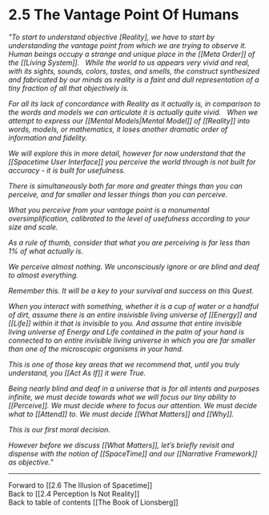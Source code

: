 # 2.5 The Vantage Point Of Humans
_"To start to understand objective [Reality], we have to start by understanding the vantage point from which we are trying to observe it._ 
 
*Human beings occupy a strange and unique place in the [[Meta Order]] of the [[Living System]].* 
 
*While the world to us appears very vivid and real, with its sights, sounds, colors, tastes, and smells, the construct synthesized and fabricated by our minds as reality is a faint and dull representation of a tiny fraction of all that objectively is.* 

*For all its lack of concordance with Reality as it actually is, in comparison to the words and models we can articulate it is actually quite vivid.* 
 
*When we attempt to express our [[Mental Models|Mental Model]] of [[Reality]] into words, models, or mathematics, it loses another dramatic order of information and fidelity.* 

*We will explore this in more detail, however for now understand that the [[Spacetime User Interface]] you perceive the world through is not built for accuracy - it is built for usefulness.* 

*There is simultaneously both far more and greater things than you can perceive, and far smaller and lesser things than you can perceive.* 

*What you perceive from your vantage point is a monumental oversimplification, calibrated to the level of usefulness according to your size and scale.* 

*As a rule of thumb, consider that what you are perceiving is far less than 1% of what actually is.* 

*We perceive almost nothing. We unconsciously ignore or are blind and deaf to almost everything.*

*Remember this. It will be a key to your survival and success on this Quest.* 

*When you interact with something, whether it is a cup of water or a handful of dirt, assume there is an entire insivisble living universe of [[Energy]] and [[Life]] within it that is invisible to you. And assume that entire invisible living universe of Energy and Life contained in the palm of your hand is connected to an entire invisible living universe in which you are far smaller than one of the microscopic organisms in your hand.* 

*This is one of those key areas that we recommend that, until you truly understand, you [[Act As If]] it were True.*   

*Being nearly blind and deaf in a universe that is for all intents and purposes infinite, we must decide towards what we will focus our tiny ability to [[Perceive]]. We must decide where to focus our attention. We must decide what to [[Attend]] to. We must decide [[What Matters]] and [[Why]].* 

*This is our first moral decision.* 

*However before we discuss [[What Matters]], let’s briefly revisit and dispense with the notion of [[SpaceTime]] and our [[Narrative Framework]] as objective.*" 


___

Forward to [[2.6 The Illusion of Spacetime]]  
Back to [[2.4 Perception Is Not Reality]]  
Back to table of contents [[The Book of Lionsberg]]  


